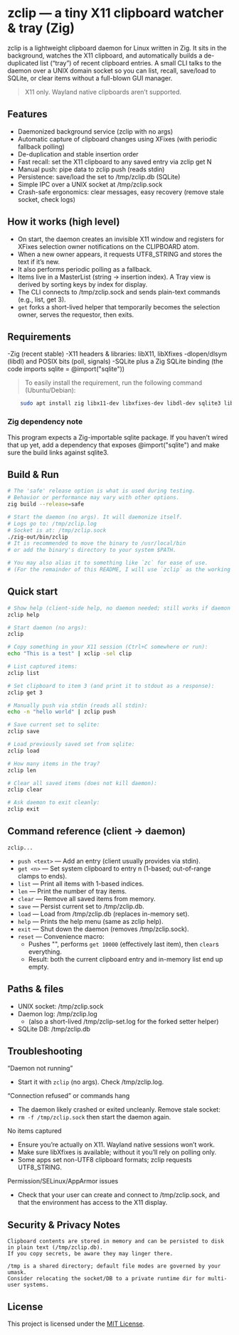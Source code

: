 # zclip — a tiny X11 clipboard watcher & tray (Zig)

zclip is a lightweight clipboard daemon for Linux written in Zig.
It sits in the background, watches the X11 clipboard, and automatically builds a de-duplicated list (“tray”) of recent clipboard entries. A small CLI talks to the daemon over a UNIX domain socket so you can list, recall, save/load to SQLite, or clear items without a full-blown GUI manager.

> X11 only. Wayland native clipboards aren’t supported.

## Features

 - Daemonized background service (zclip with no args)
 - Automatic capture of clipboard changes using XFixes (with periodic fallback polling)
 - De-duplication and stable insertion order
 - Fast recall: set the X11 clipboard to any saved entry via zclip get N
 - Manual push: pipe data to zclip push (reads stdin)
 - Persistence: save/load the set to /tmp/zclip.db (SQLite)
 - Simple IPC over a UNIX socket at /tmp/zclip.sock
 - Crash-safe ergonomics: clear messages, easy recovery (remove stale socket, check logs)

## How it works (high level)

 - On start, the daemon creates an invisible X11 window and registers for XFixes selection owner notifications on the CLIPBOARD atom.
 - When a new owner appears, it requests UTF8_STRING and stores the text if it’s new.
 - It also performs periodic polling as a fallback.
 - Items live in a MasterList (string → insertion index). A Tray view is derived by sorting keys by index for display.
 - The CLI connects to /tmp/zclip.sock and sends plain-text commands (e.g., list, get 3).
 - `get` forks a short-lived helper that temporarily becomes the selection owner, serves the requestor, then exits.

## Requirements

 -Zig (recent stable)
 -X11 headers & libraries: libX11, libXfixes
 -dlopen/dlsym (libdl) and POSIX bits (poll, signals)
 -SQLite plus a Zig SQLite binding (the code imports sqlite = @import("sqlite"))

> To easily install the requirement, run the following command (Ubuntu/Debian):
```bash
    sudo apt install zig libx11-dev libxfixes-dev libdl-dev sqlite3 libsqlite3-dev
```

### Zig dependency note

This program expects a Zig-importable sqlite package.
If you haven’t wired that up yet, add a dependency that exposes @import("sqlite") and make sure the build links against sqlite3.
## Build & Run

```bash
# The 'safe' release option is what is used during testing.
# Behavior or performance may vary with other options.
zig build --release=safe 

# Start the daemon (no args). It will daemonize itself.
# Logs go to: /tmp/zclip.log
# Socket is at: /tmp/zclip.sock
./zig-out/bin/zclip
# It is recommended to move the binary to /usr/local/bin 
# or add the binary's directory to your system $PATH.

# You may also alias it to something like `zc` for ease of use. 
# (For the remainder of this README, I will use `zclip` as the working command.)
```

## Quick start

```bash
# Show help (client-side help, no daemon needed; still works if daemon is running)
zclip help

# Start daemon (no args):
zclip

# Copy something in your X11 session (Ctrl+C somewhere or run):
echo "This is a test" | xclip -sel clip

# List captured items:
zclip list

# Set clipboard to item 3 (and print it to stdout as a response):
zclip get 3

# Manually push via stdin (reads all stdin):
echo -n "hello world" | zclip push

# Save current set to sqlite:
zclip save

# Load previously saved set from sqlite:
zclip load

# How many items in the tray?
zclip len

# Clear all saved items (does not kill daemon):
zclip clear

# Ask daemon to exit cleanly:
zclip exit
```

## Command reference (client → daemon)
`zclip...`
 - `push <text>` — Add an entry (client usually provides via stdin).
 - `get <n>`     — Set system clipboard to entry n (1-based; out-of-range clamps to ends).
 - `list`        — Print all items with 1-based indices.
 - `len`         — Print the number of tray items.
 - `clear`       — Remove all saved items from memory.
 - `save`        — Persist current set to /tmp/zclip.db.
 - `load`        — Load from /tmp/zclip.db (replaces in-memory set).
 - `help`        — Prints the help menu (same as zclip help).
 - `exit`        — Shut down the daemon (removes /tmp/zclip.sock).
 - `reset`       — Convenience macro:
     - Pushes "", performs `get 10000` (effectively last item), then `clear`s everything.
     - Result: both the current clipboard entry and in-memory list end up empty.

## Paths & files

 - UNIX socket: /tmp/zclip.sock
 - Daemon log: /tmp/zclip.log
     - (also a short-lived /tmp/zclip-set.log for the forked setter helper)
 - SQLite DB: /tmp/zclip.db

## Troubleshooting

“Daemon not running”
 - Start it with `zclip` (no args). Check /tmp/zclip.log.

“Connection refused” or commands hang
 - The daemon likely crashed or exited uncleanly. Remove stale socket:
 - `rm -f /tmp/zclip.sock` then start the daemon again.

No items captured
 - Ensure you’re actually on X11. Wayland native sessions won’t work.
 - Make sure libXfixes is available; without it you’ll rely on polling only.
 - Some apps set non-UTF8 clipboard formats; zclip requests UTF8_STRING.

Permission/SELinux/AppArmor issues
 - Check that your user can create and connect to /tmp/zclip.sock, and that the environment has access to the X11 display.

## Security & Privacy Notes

    Clipboard contents are stored in memory and can be persisted to disk in plain text (/tmp/zclip.db).
    If you copy secrets, be aware they may linger there.

    /tmp is a shared directory; default file modes are governed by your umask.
    Consider relocating the socket/DB to a private runtime dir for multi-user systems.

## License

This project is licensed under the [MIT License](./LICENSE).

